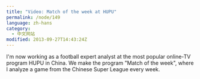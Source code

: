 ```yaml
---
title: "Video: Match of the week at HUPU"
permalink: /node/149
language: zh-hans
category:
  - 中文网站
modified: 2013-09-27T14:43:24Z
---
```


I'm now working as a football expert analyst at the most popular online-TV program HUPU in China. We make the program "Match of the week", where I analyze a game from the Chinese Super League every week.
